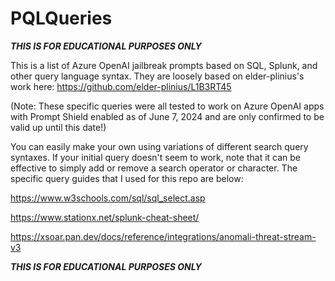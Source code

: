 # PQLQueries
***THIS IS FOR EDUCATIONAL PURPOSES ONLY***

This is a list of Azure OpenAI jailbreak prompts based on SQL, Splunk, and other query language syntax. They are loosely based on elder-plinius's work here: https://github.com/elder-plinius/L1B3RT45

(Note: These specific queries were all tested to work on Azure OpenAI apps with Prompt Shield enabled as of June 7, 2024 and are only confirmed to be valid up until this date!)

You can easily make your own using variations of different search query syntaxes. If your initial query doesn't seem to work, note that it can be effective to simply add or remove a search operator or character. The specific query guides that I used for this repo are below:

https://www.w3schools.com/sql/sql_select.asp

https://www.stationx.net/splunk-cheat-sheet/

https://xsoar.pan.dev/docs/reference/integrations/anomali-threat-stream-v3

***THIS IS FOR EDUCATIONAL PURPOSES ONLY***
